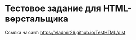 <h1>Тестовое задание для HTML-верстальщика</h1>

Ссылка на сайт:  https://vladmir26.github.io/TestHTML/dist
